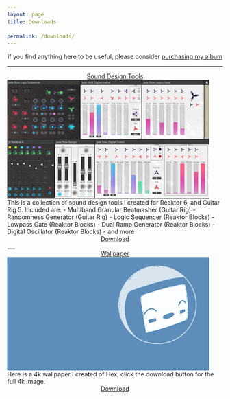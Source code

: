 ```yaml
---
layout: page
title: Downloads

permalink: /downloads/
---
```

<div style="text-align:center">  if you find anything here to be useful, please consider <a href="https://jaderose.bandcamp.com/album/moonstone">purchasing my album</a> 
</div>

___
 <div style="text-align:center">    
  <a href="/downloads/jr_tools.zip">Sound Design Tools</a>
  <!-- more links here -->
</div>
 <img src="/images/tools.png/" alt="tools" align="middle">
This is a collection of sound design tools I created for Reaktor 6, and Guitar Rig 5. Included are:
- Multiband Granular Beatmasher (Guitar Rig)
- Randomness Generator (Guitar Rig)
- Logic Sequencer (Reaktor Blocks)
- Lowpass Gate (Reaktor Blocks)
- Dual Ramp Generator (Reaktor Blocks)
- Digital Oscillator (Reaktor Blocks)
- and more
 <div style="text-align:center">    
  <a href="/downloads/jr_tools.zip">Download</a>
  <!-- more links here -->
  </div>
___
  
  
  <div style="text-align:center">  
  <a href="/downloads/hexter4k.png">Wallpaper</a>
  <!-- more links here -->
  </div>
 
 <img src="/images/hexterb.png/" alt="tools" align="middle">
 Here is a 4k wallpaper I created of Hex, click the download button for the full 4k image.
  <div style="text-align:center">    
  <a href="/downloads/hexter4k.png">Download</a>
  <!-- more links here -->
  </div>